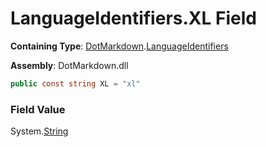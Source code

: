 # LanguageIdentifiers\.XL Field

**Containing Type**: [DotMarkdown](../../README.md)\.[LanguageIdentifiers](../README.md)

**Assembly**: DotMarkdown\.dll

```csharp
public const string XL = "xl"
```

### Field Value

System\.[String](https://docs.microsoft.com/en-us/dotnet/api/system.string)